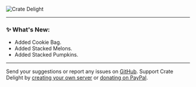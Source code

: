 ![Crate Delight](https://cdn.modrinth.com/data/9rlXSyLg/images/c741ee61d02d1d45dd85222e826e3e6dd787e837.png)

***

### ✨ What's New:

- Added Cookie Bag.
- Added Stacked Melons.
- Added Stacked Pumpkins.

***

Send your suggestions or report any issues on [GitHub](https://github.com/axperty/cratedelight/issues/new). Support Crate Delight by [creating your own server](https://url-shortener.curseforge.com/p5i2k) or [donating on PayPal](https://paypal.me/kevgelhorn). 
